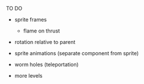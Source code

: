 TO DO

- sprite frames

  - flame on thrust

- rotation relative to parent
- sprite animations (separate component from sprite)
- worm holes (teleportation)
- more levels

